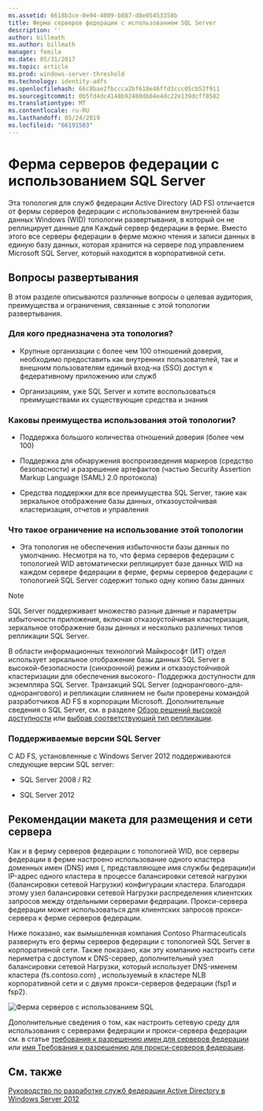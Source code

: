 ```yaml
---
ms.assetid: 6618b3ce-0e94-4009-b887-d8e05453358b
title: Ферма серверов федерации с использованием SQL Server
description: ''
author: billmath
ms.author: billmath
manager: femila
ms.date: 05/31/2017
ms.topic: article
ms.prod: windows-server-threshold
ms.technology: identity-adfs
ms.openlocfilehash: 66c8bae2fbccca2bf618e46ffd3ccc05cb52f911
ms.sourcegitcommit: 0b5fd4dc4148b92480db04e4dc22e139dcff8582
ms.translationtype: MT
ms.contentlocale: ru-RU
ms.lasthandoff: 05/24/2019
ms.locfileid: "66191503"
---
```

# <a name="federation-server-farm-using-sql-server"></a>Ферма серверов федерации с использованием SQL Server

Эта топология для служб федерации Active Directory \(AD FS\) отличается от фермы серверов федерации с использованием внутренней базы данных Windows \(WID\) топологии развертывания, в который он не реплицирует данные для Каждый сервер федерации в ферме. Вместо этого все серверы федерации в ферме можно чтения и записи данных в единую базу данных, которая хранится на сервере под управлением Microsoft SQL Server, который находится в корпоративной сети.  
  
## <a name="deployment-considerations"></a>Вопросы развертывания  
В этом разделе описываются различные вопросы о целевая аудитория, преимущества и ограничения, связанные с этой топологии развертывания.  
  
### <a name="who-should-use-this-topology"></a>Для кого предназначена эта топология?  
  
-   Крупные организации с более чем 100 отношений доверия, необходимо предоставить как внутренних пользователей, так и внешним пользователям единый вход\-на \(SSO\) доступ к федеративному приложению или служб  
  
-   Организациям, уже SQL Server и хотите воспользоваться преимуществами их существующие средства и знания  
  
### <a name="what-are-the-benefits-of-using-this-topology"></a>Каковы преимущества использования этой топологии?  
  
-   Поддержка большого количества отношений доверия \(более чем 100\)  
  
-   Поддержка для обнаружения воспроизведения маркеров \(средство безопасности\) и разрешение артефактов \(частью Security Assertion Markup Language \(SAML\) 2.0 протокола\)  
  
-   Средства поддержки для все преимущества SQL Server, такие как зеркальное отображение базы данных, отказоустойчивая кластеризация, отчетов и управления  
  
### <a name="what-are-the-limitations-of-using-this-topology"></a>Что такое ограничение на использование этой топологии  
  
-   Эта топология не обеспечения избыточности базы данных по умолчанию. Несмотря на то, что ферма серверов федерации с топологией WID автоматически реплицирует базе данных WID на каждом сервере федерации в ферме, фермы серверов федерации с топологией SQL Server содержит только одну копию базы данных  
  
> [!NOTE]  
> SQL Server поддерживает множество разные данные и параметры избыточности приложения, включая отказоустойчивая кластеризация, зеркальное отображение базы данных и несколько различных типов репликации SQL Server.  
  
В области информационных технологий Майкрософт \(ИТ\) отдел использует зеркальное отображение базы данных SQL Server в высокой\-безопасности \(синхронной\) режим и отказоустойчивой кластеризации для обеспечения высокого\- Поддержка доступности для экземпляра SQL Server. Транзакций SQL Server \(однорангового\-для\-однорангового\) и репликации слиянием не были проверены командой разработчиков AD FS в корпорации Microsoft. Дополнительные сведения о SQL Server, см. в разделе [Обзор решений высокой доступности](https://go.microsoft.com/fwlink/?LinkId=179853) или [выбрав соответствующий тип репликации](https://go.microsoft.com/fwlink/?LinkId=214648).  
  
### <a name="supported-sql-server-versions"></a>Поддерживаемые версии SQL Server  
С AD FS, установленные с Windows Server 2012 поддерживаются следующие версии SQL server:  
  
-   SQL Server 2008 \/ R2  
  
-   SQL Server 2012  
  
## <a name="server-placement-and-network-layout-recommendations"></a>Рекомендации макета для размещения и сети сервера  
Как и в ферму серверов федерации с топологией WID, все серверы федерации в ферме настроено использование одного кластера доменных имен \(DNS\) имя \(, представляющее имя службы федерации\)и IP-адрес одного кластера в процессе балансировки сетевой нагрузки \(балансировки сетевой Нагрузки\) конфигурации кластера. Благодаря этому узел балансировки сетевой Нагрузки распределения клиентских запросов между отдельными серверами федерации. Прокси-сервера федерации может использоваться для клиентских запросов прокси-сервера к ферме серверов федерации.  
  
Ниже показано, как вымышленная компания Contoso Pharmaceuticals развернуть его фермы серверов федерации с топологией SQL Server в корпоративной сети. Также показано, как эту компанию настроить сети периметра с доступом к DNS-сервер, дополнительный узел балансировки сетевой Нагрузки, который использует DNS-именем кластера \(fs.contoso.com\) , используемый в кластере NLB корпоративной сети и с двумя прокси-серверов федерации \(fsp1 и fsp2\).  
  
![Ферма серверов с использованием SQL](media/FarmSQLProxies.gif)  
  
Дополнительные сведения о том, как настроить сетевую среду для использования с серверами федерации и прокси-сервера федерации см. в статье [требования к разрешению имен для серверов федерации](Name-Resolution-Requirements-for-Federation-Servers.md) или [имя Требования к разрешению для прокси-серверов федерации](Name-Resolution-Requirements-for-Federation-Server-Proxies.md).  
  
## <a name="see-also"></a>См. также
[Руководство по разработке служб федерации Active Directory в Windows Server 2012](AD-FS-Design-Guide-in-Windows-Server-2012.md)
